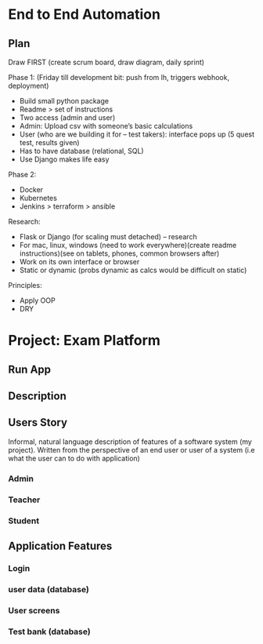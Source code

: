 # End to End Automation

## Plan 

Draw FIRST (create scrum board, draw diagram, daily sprint)

Phase 1: (Friday till development bit: push from lh, triggers webhook, deployment)
-	Build small python package
-	Readme > set of instructions 
-	Two access (admin and user)
-	Admin: Upload csv with someone’s basic calculations 
-	User (who are we building it for – test takers): interface pops up (5 quest test, results given)
-	Has to have database (relational, SQL)
-	Use Django makes life easy

Phase 2:
- Docker 
- Kubernetes
- Jenkins > terraform > ansible 

Research: 
- Flask or Django (for scaling must detached) – research 
- For mac, linux, windows (need to work everywhere)(create readme instructions)(see on tablets, phones, common browsers after)
- Work on its own interface or browser 
- Static or dynamic (probs dynamic as calcs would be difficult on static)

Principles:
- Apply OOP
- DRY


# Project: Exam Platform 

## Run App

## Description 

## Users Story 

Informal, natural language description of features of a software system (my project). Written from the perspective of an end user or user of a system (i.e what the user can to do with application)

### Admin 

### Teacher 

### Student 

## Application Features 

### Login 

### user data (database)

### User screens 

### Test bank (database) 
